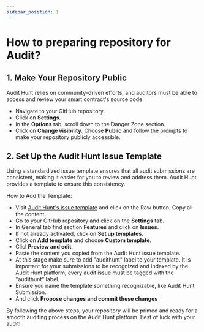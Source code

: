 ```yaml
---
sidebar_position: 1
---
```


# How to preparing repository for Audit?

## 1. Make Your Repository Public

Audit Hunt relies on community-driven efforts, and auditors must be able to access and review your smart contract's source code.

- Navigate to your GitHub repository.
- Click on **Settings**.
- In the **Options** tab, scroll down to the Danger Zone section.
- Click on **Change visibility**.
Choose **Public** and follow the prompts to make your repository publicly accessible.

## 2. Set Up the Audit Hunt Issue Template

Using a standardized issue template ensures that all audit submissions are consistent, making it easier for you to review and address them. Audit Hunt provides a template to ensure this consistency.

How to Add the Template:

- Visit [Audit Hunt's issue template](https://github.com/audithunt/Issue-Template/blob/main/.github/ISSUE_TEMPLATE/audit-hunt.md) and click on the Raw button. Copy all the content.
- Go to your GitHub repository and click on the **Settings** tab.
- In General tab find section **Features** and click on **Issues**.
- If not already activated, click on **Set up templates**.
- Click on **Add template** and choose **Custom template**.
- Clicl **Preview and edit**.
- Paste the content you copied from the Audit Hunt issue template.
- At this stage make sure to add "audithunt" label to your template. 
It is important for your submissions to be recognized and indexed by the Audit Hunt platform, every audit issue must be tagged with the "audithunt" label.
- Ensure you name the template something recognizable, like Audit Hunt Submission.
- And click **Propose changes and commit these changes**

By following the above steps, your repository will be primed and ready for a smooth auditing process on the Audit Hunt platform. Best of luck with your audit!